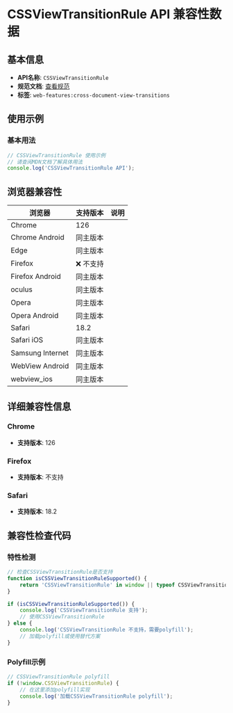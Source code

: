 # CSSViewTransitionRule API 兼容性数据

## 基本信息

- **API名称**: `CSSViewTransitionRule`
- **规范文档**: [查看规范](https://drafts.csswg.org/css-view-transitions-2/#cssviewtransitionrule)
- **标签**: `web-features:cross-document-view-transitions`

## 使用示例

### 基本用法

```javascript
// CSSViewTransitionRule 使用示例
// 请查阅MDN文档了解具体用法
console.log('CSSViewTransitionRule API');
```

## 浏览器兼容性

| 浏览器 | 支持版本 | 说明 |
|--------|----------|------|
| Chrome | 126 |  |
| Chrome Android | 同主版本 |  |
| Edge | 同主版本 |  |
| Firefox | ❌ 不支持 |  |
| Firefox Android | 同主版本 |  |
| oculus | 同主版本 |  |
| Opera | 同主版本 |  |
| Opera Android | 同主版本 |  |
| Safari | 18.2 |  |
| Safari iOS | 同主版本 |  |
| Samsung Internet | 同主版本 |  |
| WebView Android | 同主版本 |  |
| webview_ios | 同主版本 |  |

## 详细兼容性信息

### Chrome

- **支持版本**: 126

### Firefox

- **支持版本**: 不支持

### Safari

- **支持版本**: 18.2

## 兼容性检查代码

### 特性检测

```javascript
// 检查CSSViewTransitionRule是否支持
function isCSSViewTransitionRuleSupported() {
    return 'CSSViewTransitionRule' in window || typeof CSSViewTransitionRule !== 'undefined';
}

if (isCSSViewTransitionRuleSupported()) {
    console.log('CSSViewTransitionRule 支持');
    // 使用CSSViewTransitionRule
} else {
    console.log('CSSViewTransitionRule 不支持，需要polyfill');
    // 加载polyfill或使用替代方案
}
```

### Polyfill示例

```javascript
// CSSViewTransitionRule polyfill
if (!window.CSSViewTransitionRule) {
    // 在这里添加polyfill实现
    console.log('加载CSSViewTransitionRule polyfill');
}
```

